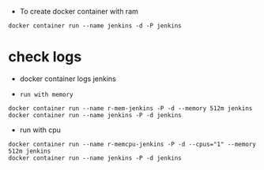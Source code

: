 
- To create docker container with ram
```
docker container run --name jenkins -d -P jenkins
```
# check logs 
- docker container logs jenkins

- `run with memory`
```
docker container run --name r-mem-jenkins -P -d --memory 512m jenkins
docker container run --name jenkins -P -d jenkins
```
- run with cpu
```
docker container run --name r-memcpu-jenkins -P -d --cpus="1" --memory 512m jenkins
docker container run --name jenkins -P -d jenkins
```
